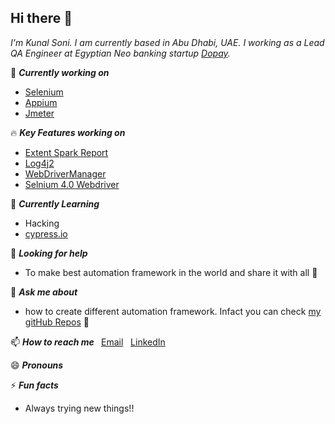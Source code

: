 ## Hi there 👋

*I'm Kunal Soni. I am currently based in Abu Dhabi, UAE. I working as a  Lead QA Engineer at Egyptian Neo banking startup [Dopay](https://dopay.com/).*

🔭 <B> *Currently working on* </B> 

- [Selenium](https://www.selenium.dev/)
- [Appium](http://appium.io/)
- [Jmeter](https://jmeter.apache.org/)

:fire: <B> *Key Features working on* </B>

- [Extent Spark Report](https://github.com/extent-framework/extentreports-java/wiki/A-Complete-Example) <br>
- [Log4j2](https://logging.apache.org/log4j/2.x/manual/configuration.html)<br>
- [WebDriverManager](https://github.com/bonigarcia/webdrivermanager)<br>
- [Selnium 4.0 Webdriver](https://www.selenium.dev/maven/) <br>

🌱 <B> *Currently Learning* </B>
- Hacking <br>
- [cypress.io](https://www.cypress.io/)

🤔 <B> *Looking for help* </B>  
- To make best automation framework in the world and share it with all :musical_note: <br> 

💬 <B> *Ask me about* </B> 
- how to create different automation framework. Infact you can check [my gitHub Repos](https://github.com/writeonk?tab=repositories) :fallen_leaf: <br>

📫 <B> *How to reach me* </B>
&nbsp; [Email](write@gmail.com)
&nbsp; [LinkedIn](https://www.linkedin.com/in/writeonk/)
 
😄 <B> *Pronouns* <br> </B>

⚡ <B> *Fun facts* <br> </B>
- Always trying new things!!
